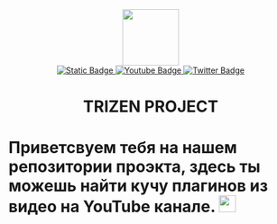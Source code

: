 <div id="header" align="center">
  <img src="https://media.giphy.com/media/M9gbBd9nbDrOTu1Mqx/giphy.gif" width="100"/>
</div>

<div id="badges" align="center">
  <a href="[your-linkedin-URL](https://discord.gg/exubBYRyu4)">
    <img alt="Static Badge" src="https://img.shields.io/badge/Discord-link?style=for-the-badge&logo=Discord&logoColor=white&color=blue&link=https%3A%2F%2Fdiscord.gg%2FexubBYRyu4">
  </a>
  <a href="your-youtube-URL">
    <img src="https://img.shields.io/badge/YouTube-red?style=for-the-badge&logo=youtube&logoColor=white" alt="Youtube Badge"/>
  </a>
  <a href="your-twitter-URL">
    <img src="https://img.shields.io/badge/Twitter-blue?style=for-the-badge&logo=twitter&logoColor=white" alt="Twitter Badge"/>
  </a>
</div>
<div>
<h1 align="center">
  TRIZEN PROJECT
</h1>
<h1>
  Приветсвуем тебя на нашем репозитории проэкта, здесь ты можешь найти кучу плагинов из видео на YouTube канале.
  <img src="https://media.giphy.com/media/hvRJCLFzcasrR4ia7z/giphy.gif" width="30px"/>
  <h1>
</div>
